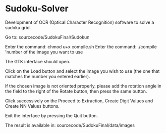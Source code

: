 # Sudoku-Solver
Development of OCR (Optical Character Recognition) software to solve a sudoku grid.

Go to: sourcecode/SudokuFinal/Sudokun

Enter the command: chmod u+x compile.sh
Enter the command: ./compile 'number of the image you want to use

The GTK interface should open.

Click on the Load button and select the image you wish to use (the one that matches the number you entered earlier).

If the chosen image is not oriented properly, please add the rotation angle in the field to the right of the Rotate button, then press the same button.

Click successively on the Proceed to Extraction, Create Digit Values and Create NN Values buttons.

Exit the interface by pressing the Quit button.

The result is available in: sourcecode/SudokuFinal/data/images